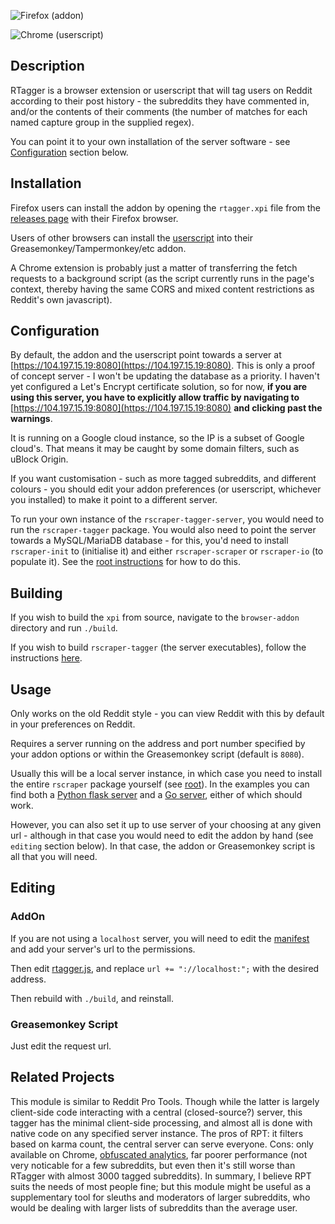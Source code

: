 ![Firefox (addon)](https://user-images.githubusercontent.com/30552567/60327591-2fe85980-9984-11e9-8461-273cb21eba1c.png)

![Chrome (userscript)](https://user-images.githubusercontent.com/30552567/60327286-6376b400-9983-11e9-8a4e-142a35ed38eb.png)

## Description

RTagger is a browser extension or userscript that will tag users on Reddit according to their post history - the subreddits they have commented in, and/or the contents of their comments (the number of matches for each named capture group in the supplied regex).

You can point it to your own installation of the server software - see [Configuration](#Configuration) section below.

## Installation

Firefox users can install the addon by opening the `rtagger.xpi` file from the [releases page](https://github.com/NotCompsky/rscraper/releases) with their Firefox browser.

Users of other browsers can install the [userscript](rtagger.js) into their Greasemonkey/Tampermonkey/etc addon.

A Chrome extension is probably just a matter of transferring the fetch requests to a background script (as the script currently runs in the page's context, thereby having the same CORS and mixed content restrictions as Reddit's own javascript).

## Configuration

By default, the addon and the userscript point towards a server at [https://104.197.15.19:8080](https://104.197.15.19:8080). This is only a proof of concept server - I won't be updating the database as a priority. I haven't yet configured a Let's Encrypt certificate solution, so for now, **if you are using this server, you have to explicitly allow traffic by navigating to** [https://104.197.15.19:8080](https://104.197.15.19:8080) **and clicking past the warnings**.

It is running on a Google cloud instance, so the IP is a subset of Google cloud's. That means it may be caught by some domain filters, such as uBlock Origin.

If you want customisation - such as more tagged subreddits, and different colours - you should edit your addon preferences (or userscript, whichever you installed) to make it point to a different server.

To run your own instance of the `rscraper-tagger-server`, you would need to run the `rscraper-tagger` package. You would also need to point the server towards a MySQL/MariaDB database - for this, you'd need to install `rscraper-init` to (initialise it) and either `rscraper-scraper` or `rscraper-io` (to populate it). See the [root instructions](https://github.com/NotCompsky/rscraper) for how to do this.

## Building

If you wish to build the `xpi` from source, navigate to the `browser-addon` directory and run `./build`.

If you wish to build `rscraper-tagger` (the server executables), follow the instructions [here](../BUILDING.md).

## Usage

Only works on the old Reddit style - you can view Reddit with this by default in your preferences on Reddit.

Requires a server running on the address and port number specified by your addon options or within the Greasemonkey script (default is `8080`).

Usually this will be a local server instance, in which case you need to install the entire `rscraper` package yourself (see [root](..)). In the examples you can find both a [Python flask server](server.py) and a [Go server](src/server.go), either of which should work.

However, you can also set it up to use server of your choosing at any given url - although in that case you would need to edit the addon by hand (see `editing` section below). In that case, the addon or Greasemonkey script is all that you will need.

## Editing

### AddOn

If you are not using a `localhost` server, you will need to edit the [manifest](browser-addon/manifest.json) and add your server's url to the permissions.

Then edit [rtagger.js](browser-addon/js/rtagger.js), and replace `url += "://localhost:";` with the desired address.

Then rebuild with `./build`, and reinstall.

### Greasemonkey Script

Just edit the request url.

## Related Projects

This module is similar to Reddit Pro Tools. Though while the latter is largely client-side code interacting with a central (closed-source?) server, this tagger has the minimal client-side processing, and almost all is done with native code on any specified server instance. The pros of RPT: it filters based on karma count, the central server can serve everyone. Cons: only available on Chrome, [obfuscated analytics](https://bitbucket.org/feeling_impossible/reddit-pro-tools/src/master/analytics.js), far poorer performance (not very noticable for a few subreddits, but even then it's still worse than RTagger with almost 3000 tagged subreddits). In summary, I believe RPT suits the needs of most people fine; but this module might be useful as a supplementary tool for sleuths and moderators of larger subreddits, who would be dealing with larger lists of subreddits than the average user.
